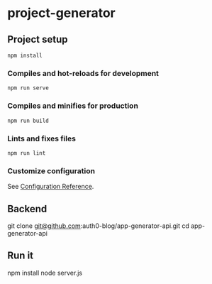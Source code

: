 # project-generator

## Project setup
```
npm install
```

### Compiles and hot-reloads for development
```
npm run serve
```

### Compiles and minifies for production
```
npm run build
```

### Lints and fixes files
```
npm run lint
```

### Customize configuration
See [Configuration Reference](https://cli.vuejs.org/config/).



## Backend
git clone git@github.com:auth0-blog/app-generator-api.git
cd app-generator-api

## Run it
npm install
node server.js